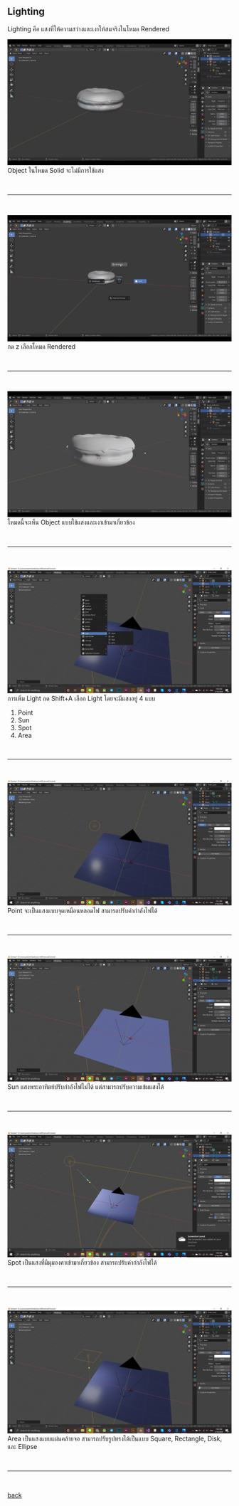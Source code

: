 ## Lighting
Lighting คือ แสงที่ให้ความสว่างและเงาให้สมจริงในโหมด Rendered

![1](picture/3-1.png) <br>
Object ในโหมด Solid จะไม่มีการใช้แสง

<br>

---------

<br>

![2](picture/3-2.png) <br>
กด z เลือกโหมด Rendered

<br>

---------

<br>

![3](picture/3-3.png) <br>
โหมดนี้จะเห็น Object แบบใช้แสงและเงาเข้ามาเกี่ยวข้อง

<br>

---------

<br>

![4](picture/3-4.png) <br>
การเพิ่ม Light กด Shift+A เลือก Light โดยจะมีแสงอยู่ 4 แบบ
1. Point
2. Sun 
3. Spot
4. Area

<br>

---------

<br>

![5](picture/3-5.png) <br>
Point จะเป็นแสงแบบจุดเหมือนหลอดไฟ สามารถปรับค่ากำลังไฟได้

<br>

---------

<br>

![6](picture/3-6.png) <br>
Sun แสงพระอาทิตย์ปรับกำลังไฟไม่ได้ แต่สามารถปรับความเข้มแสงได้

<br>

---------

<br>

![7](picture/3-7.png) <br>
Spot เป็นแสงที่มีมุมองศาเข้ามาเกี่ยวข้อง สามารถปรับค่ากำลังไฟได้

<br>

---------

<br>

![8](picture/3-8.png) <br>
Area เป็นแสงแบบแผ่นคล้ายจอ สามารถปรับรูปทรงได้เป็นแบบ Square, Rectangle, Disk, และ Ellipse 

<br>

----------

<br>

[back](/CN409/)
